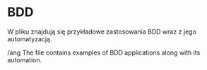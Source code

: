 # BDD

W pliku znajdują się przykładowe zastosowania BDD wraz z jego automatyzacją.

/ang
The file contains examples of BDD applications along with its automation.
